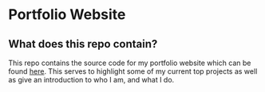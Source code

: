 # Portfolio Website

## What does this repo contain?
This repo contains the source code for my portfolio website which can be found [here](https://portfolio.ljskinner.com). This serves to highlight some of my current top projects as well as give an introduction to who I am, and what I do. 